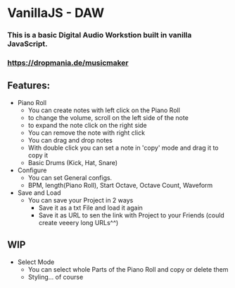 # VanillaJS - DAW

### This is a basic Digital Audio Workstion built in vanilla JavaScript.

### https://dropmania.de/musicmaker

## Features:

-   Piano Roll
    -   You can create notes with left click on the Piano Roll
    -   to change the volume, scroll on the left side of the note
    -   to expand the note click on the right side
    -   You can remove the note with right click
    -   You can drag and drop notes
    -   With double click you can set a note in 'copy' mode and drag it to copy it
    -   Basic Drums (Kick, Hat, Snare)
-   Configure
    -   You can set General configs.
    -   BPM, length(Piano Roll), Start Octave, Octave Count, Waveform
-   Save and Load
    -   You can save your Project in 2 ways
        -   Save it as a txt File and load it again
        -   Save it as URL to sen the link with Project to your Friends (could create veeery long URLs^^)

## WIP

-   Select Mode
    -   You can select whole Parts of the Piano Roll and copy or delete them
    -   Styling... of course
